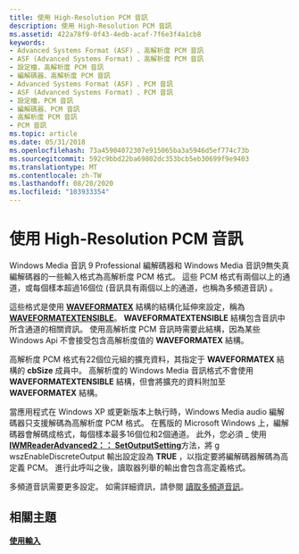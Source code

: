 ```yaml
---
title: 使用 High-Resolution PCM 音訊
description: 使用 High-Resolution PCM 音訊
ms.assetid: 422a78f9-0f43-4edb-acaf-7f6e3f4a1cb8
keywords:
- Advanced Systems Format (ASF) 、高解析度 PCM 音訊
- ASF (Advanced Systems Format) 、高解析度 PCM 音訊
- 設定檔，高解析度 PCM 音訊
- 編解碼器、高解析度 PCM 音訊
- Advanced Systems Format (ASF) 、PCM 音訊
- ASF (Advanced Systems Format) 、PCM 音訊
- 設定檔，PCM 音訊
- 編解碼器、PCM 音訊
- 高解析度 PCM 音訊
- PCM 音訊
ms.topic: article
ms.date: 05/31/2018
ms.openlocfilehash: 73a45904072307e915065ba3a5946d5ef774c73b
ms.sourcegitcommit: 592c9bbd22ba69802dc353bcb5eb30699f9e9403
ms.translationtype: MT
ms.contentlocale: zh-TW
ms.lasthandoff: 08/20/2020
ms.locfileid: "103933354"
---
```

# <a name="working-with-high-resolution-pcm-audio"></a>使用 High-Resolution PCM 音訊

Windows Media 音訊 9 Professional 編解碼器和 Windows Media 音訊9無失真編解碼器的一些輸入格式為高解析度 PCM 格式。 這些 PCM 格式有兩個以上的通道，或每個樣本超過16個位 (音訊具有兩個以上的通道，也稱為多頻道音訊) 。

這些格式是使用 [**WAVEFORMATEX**](/previous-versions/windows/desktop/legacy/dd757720(v=vs.85)) 結構的結構化延伸來設定，稱為 [**WAVEFORMATEXTENSIBLE**](/previous-versions/windows/desktop/legacy/dd757721(v=vs.85))。 **WAVEFORMATEXTENSIBLE** 結構包含音訊中所含通道的相關資訊。 使用高解析度 PCM 音訊時需要此結構，因為某些 Windows Api 不會接受包含高解析度值的 **WAVEFORMATEX** 結構。

高解析度 PCM 格式有22個位元組的擴充資料，其指定于 **WAVEFORMATEX** 結構的 **cbSize** 成員中。 高解析度的 Windows Media 音訊格式不會使用 **WAVEFORMATEXTENSIBLE** 結構，但會將擴充的資料附加至 **WAVEFORMATEX** 結構。

當應用程式在 Windows XP 或更新版本上執行時，Windows Media audio 編解碼器只支援解碼為高解析度 PCM 格式。 在舊版的 Microsoft Windows 上，編解碼器會解碼成格式，每個樣本最多16個位和2個通道。 此外，您必須 \_ 使用 [**IWMReaderAdvanced2：： SetOutputSetting**](/previous-versions/windows/desktop/api/Wmsdkidl/nf-wmsdkidl-iwmreaderadvanced2-setoutputsetting)方法，將 g wszEnableDiscreteOutput 輸出設定設為 **TRUE** ，以指定要將編解碼器解碼為高定義 PCM。 進行此呼叫之後，讀取器列舉的輸出會包含高定義格式。

多頻道音訊需要更多設定。 如需詳細資訊，請參閱 [讀取多頻道音訊](reading-multichannel-audio.md)。

## <a name="related-topics"></a>相關主題

<dl> <dt>

[**使用輸入**](working-with-inputs.md)
</dt> </dl>

 

 
